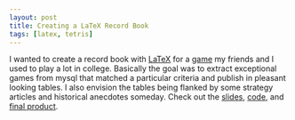 ```yaml
---
layout: post
title: Creating a LaTeX Record Book
tags: [latex, tetris]
---
```


I wanted to create a record book with [LaTeX][4] for a [game][2] my friends and I used to play a lot in college. Basically the goal was to extract exceptional games from mysql that matched a particular criteria and publish in pleasant looking tables. I also envision the tables being flanked by some strategy articles and historical anecdotes someday. Check out the [slides][0], [code][1], and [final product][3].


  [0]: https://docs.google.com/presentation/d/1Bp0GEOicPxpYAnrw1AsL_jlwXiM_CENWsjuw2v0LEpo/edit
  [1]: https://github.com/tphummel/tetris-latex
  [2]: /2011/01/01/tetris-primer/
  [3]: /assets/pdf/tetris-book-v1.pdf
  [4]: http://en.wikipedia.org/wiki/LaTeX
